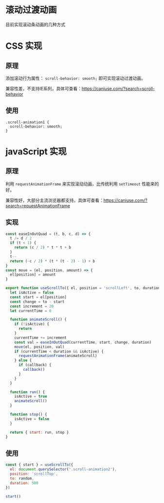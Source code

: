 <h1>滚动过渡动画</h1>

目前实现滚动条动画的几种方式

# CSS 实现

## 原理

添加滚动行为属性： `scroll-behavior: smooth;` 即可实现滚动过渡动画。

兼容性差，不支持IE系列，具体可查看：https://caniuse.com/?search=scroll-behavior

## 使用

```less
.scroll-animation1 {
  scroll-behavior: smooth;
}

```

# javaScript 实现

## 原理

利用 `requestAnimationFrame` 来实现滚动动画，比传统利用 `setTimeout` 性能来的好。

兼容性好，大部分主流浏览器都支持，具体可查看：https://caniuse.com/?search=requestAnimationFrame

## 实现

```js
const easeInOutQuad = (t, b, c, d) => {
  t /= d / 2
  if (t < 1) {
    return (c / 2) * t * t + b
  }
  t--
  return (-c / 2) * (t * (t - 2) - 1) + b
}
const move = (el, position, amount) => {
  el[position] = amount
}

export function useScrollTo({ el, position = 'scrollLeft', to, duration = 500, callback }) {
  let isActive = false
  const start = el[position]
  const change = to - start
  const increment = 20
  let currentTime = 0

  function animateScroll() {
    if (!isActive) {
      return
    }
    currentTime += increment
    const val = easeInOutQuad(currentTime, start, change, duration)
    move(el, position, val)
    if (currentTime < duration && isActive) {
      requestAnimationFrame(animateScroll)
    } else {
      if (callback) {
        callback()
      }
    }
  }

  function run() {
    isActive = true
    animateScroll()
  }

  function stop() {
    isActive = false
  }

  return { start: run, stop }
}

```

## 使用

```js
const { start } = useScrollTo({
  el: document.querySelector('.scroll-animation2'),
  position: 'scrollTop',
  to: random,
  duration: 500
})

start()

```